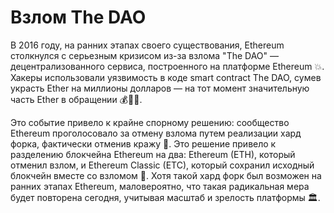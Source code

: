# Взлом The DAO

В 2016 году, на ранних этапах своего существования, Ethereum столкнулся с серьезным кризисом из-за взлома "The DAO" — децентрализованного сервиса, построенного на платформе Ethereum 💥. Хакеры использовали уязвимость в коде smart contract The DAO, сумев украсть Ether на миллионы долларов — на тот момент значительную часть Ether в обращении 💰🦹‍♂️.

Это событие привело к крайне спорному решению: сообщество Ethereum проголосовало за отмену взлома путем реализации хард форка, фактически отменив кражу 🔄. Это решение привело к разделению блокчейна Ethereum на два: Ethereum (ETH), который отменил взлом, и Ethereum Classic (ETC), который сохранил исходный блокчейн вместе со взломом 🍴. Хотя такой хард форк был возможен на ранних этапах Ethereum, маловероятно, что такая радикальная мера будет повторена сегодня, учитывая масштаб и зрелость платформы 🏛️.